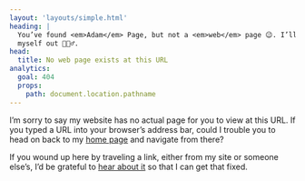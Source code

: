 ```yaml
---
layout: 'layouts/simple.html'
heading: |
  You’ve found <em>Adam</em> Page, but not a <em>web</em> page 😉. I’ll show
  myself out 🤦🏻‍♂️.
head:
  title: No web page exists at this URL
analytics:
  goal: 404
  props:
    path: document.location.pathname
---
```


I’m sorry to say my website has no actual page for you to view at this URL.  If
you typed a URL into your browser’s address bar, could I trouble you to head on
back to my [home page](/) and navigate from there?

If you wound up here by traveling a link, either from my site or someone else’s,
I’d be grateful to [hear about it](/#contact) so that I can get that fixed.
